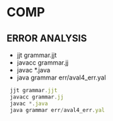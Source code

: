 # COMP

## ERROR ANALYSIS

* jjt grammar.jjt
* javacc grammar.jj
* javac *.java
* java grammar err/aval4_err.yal

```javascript
 jjt grammar.jjt
 javacc grammar.jj
 javac *.java
 java grammar err/aval4_err.yal
```
